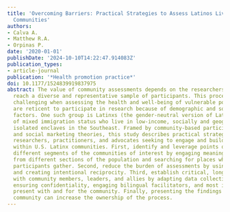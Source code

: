 ```yaml
---
title: 'Overcoming Barriers: Practical Strategies to Assess Latinos Living in Low-Income
  Communities'
authors:
- Calva A.
- Matthew R.A.
- Orpinas P.
date: '2020-01-01'
publishDate: '2024-10-10T14:22:47.914083Z'
publication_types:
- article-journal
publication: '*Health promotion practice*'
doi: 10.1177/1524839919837975
abstract: The value of community assessments depends on the researchers' ability to
  reach a diverse and representative sample of participants. This process is particularly
  challenging when assessing the health and well-being of vulnerable populations that
  are reticent to participate in research because of demographic and sociopolitical
  factors. One such group is Latinxs (the gender-neutral version of Latinos or Latinas)
  of mixed immigration status who live in low-income, socially and geographically
  isolated enclaves in the Southeast. Framed by community-based participatory research
  and social marketing theories, this study describes practical strategies for health
  researchers, practitioners, and advocates seeking to engage and build trusting relationship
  within U.S. Latinx communities. First, identify and leverage points of entry to
  different segments of the communities of interest by engaging meaningful gatekeepers
  from different sections of the population and searching for places where potential
  participants gather. Second, reduce the burden of assessments by using incentives
  and creating intentional reciprocity. Third, establish critical, long-lasting trust
  with community members, leaders, and allies by adapting data collection procedures,
  ensuring confidentiality, engaging bilingual facilitators, and most important, being
  present with and for the community. Finally, presenting the findings back to the
  community can increase the ownership of the process.
---
```

